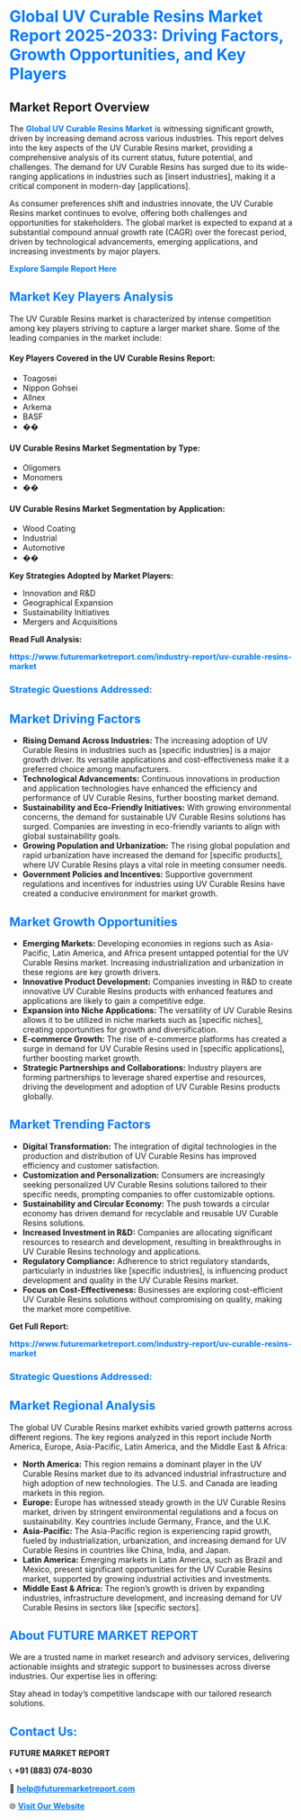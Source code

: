 <h1 style="color: #007BFF;">Global UV Curable Resins Market Report 2025-2033: Driving Factors, Growth Opportunities, and Key Players</h1>

<section id="overview">
<h2>Market Report Overview</h2>
<p>The <a href="https://www.futuremarketreport.com/industry-report/uv-curable-resins-market" style="color: #007BFF; text-decoration: none;"><strong>Global UV Curable Resins Market</strong></a> is witnessing significant growth, driven by increasing demand across various industries. This report delves into the key aspects of the UV Curable Resins market, providing a comprehensive analysis of its current status, future potential, and challenges. The demand for UV Curable Resins has surged due to its wide-ranging applications in industries such as [insert industries], making it a critical component in modern-day [applications].</p>
<p>As consumer preferences shift and industries innovate, the UV Curable Resins market continues to evolve, offering both challenges and opportunities for stakeholders. The global market is expected to expand at a substantial compound annual growth rate (CAGR) over the forecast period, driven by technological advancements, emerging applications, and increasing investments by major players.</p>
</section>

<section id="overview">
<p><a href="https://www.futuremarketreport.com/request-sample/reportId=118545" style="color: #007BFF; text-decoration: none;"><strong>Explore Sample Report Here</strong></a></p>
</section>

<section id="key-players">
<h2 style="color: #007BFF;">Market Key Players Analysis</h2>
<p>The UV Curable Resins market is characterized by intense competition among key players striving to capture a larger market share. Some of the leading companies in the market include:</p>
<h4>Key Players Covered in the UV Curable Resins Report:</h4>
<ul><li>Toagosei</li><li>Nippon Gohsei</li><li>Allnex</li><li>Arkema</li><li>BASF</li><li>��</li></ul>
<h4>UV Curable Resins Market Segmentation by Type:</h4>
<ul><li>Oligomers</li><li>Monomers</li><li>��</li></ul>

<h4>UV Curable Resins Market Segmentation by Application:</h4>
<ul><li>Wood Coating</li><li>Industrial</li><li>Automotive</li><li>��</li></ul>
<p><strong>Key Strategies Adopted by Market Players:</strong></p>
<ul>
<li>Innovation and R&D</li>
<li>Geographical Expansion</li>
<li>Sustainability Initiatives</li>
<li>Mergers and Acquisitions</li>
</ul>
</section>

<section>
<p><strong>Read Full Analysis: </strong></p><a href="https://www.futuremarketreport.com/industry-report/uv-curable-resins-market" style="color: #007BFF; text-decoration: none;"><strong>https://www.futuremarketreport.com/industry-report/uv-curable-resins-market</strong></a>
<h3 style="color: #007BFF;">Strategic Questions Addressed:</h3>
</section>

<section id="driving-factors">
<h2 style="color: #007BFF;">Market Driving Factors</h2>
<ul>
<li><strong>Rising Demand Across Industries:</strong> The increasing adoption of UV Curable Resins in industries such as [specific industries] is a major growth driver. Its versatile applications and cost-effectiveness make it a preferred choice among manufacturers.</li>
<li><strong>Technological Advancements:</strong> Continuous innovations in production and application technologies have enhanced the efficiency and performance of UV Curable Resins, further boosting market demand.</li>
<li><strong>Sustainability and Eco-Friendly Initiatives:</strong> With growing environmental concerns, the demand for sustainable UV Curable Resins solutions has surged. Companies are investing in eco-friendly variants to align with global sustainability goals.</li>
<li><strong>Growing Population and Urbanization:</strong> The rising global population and rapid urbanization have increased the demand for [specific products], where UV Curable Resins plays a vital role in meeting consumer needs.</li>
<li><strong>Government Policies and Incentives:</strong> Supportive government regulations and incentives for industries using UV Curable Resins have created a conducive environment for market growth.</li>
</ul>
</section>

<section id="growth-opportunities">
<h2 style="color: #007BFF;">Market Growth Opportunities</h2>
<ul>
<li><strong>Emerging Markets:</strong> Developing economies in regions such as Asia-Pacific, Latin America, and Africa present untapped potential for the UV Curable Resins market. Increasing industrialization and urbanization in these regions are key growth drivers.</li>
<li><strong>Innovative Product Development:</strong> Companies investing in R&D to create innovative UV Curable Resins products with enhanced features and applications are likely to gain a competitive edge.</li>
<li><strong>Expansion into Niche Applications:</strong> The versatility of UV Curable Resins allows it to be utilized in niche markets such as [specific niches], creating opportunities for growth and diversification.</li>
<li><strong>E-commerce Growth:</strong> The rise of e-commerce platforms has created a surge in demand for UV Curable Resins used in [specific applications], further boosting market growth.</li>
<li><strong>Strategic Partnerships and Collaborations:</strong> Industry players are forming partnerships to leverage shared expertise and resources, driving the development and adoption of UV Curable Resins products globally.</li>
</ul>
</section>

<section id="trending-factors">
<h2 style="color: #007BFF;">Market Trending Factors</h2>
<ul>
<li><strong>Digital Transformation:</strong> The integration of digital technologies in the production and distribution of UV Curable Resins has improved efficiency and customer satisfaction.</li>
<li><strong>Customization and Personalization:</strong> Consumers are increasingly seeking personalized UV Curable Resins solutions tailored to their specific needs, prompting companies to offer customizable options.</li>
<li><strong>Sustainability and Circular Economy:</strong> The push towards a circular economy has driven demand for recyclable and reusable UV Curable Resins solutions.</li>
<li><strong>Increased Investment in R&D:</strong> Companies are allocating significant resources to research and development, resulting in breakthroughs in UV Curable Resins technology and applications.</li>
<li><strong>Regulatory Compliance:</strong> Adherence to strict regulatory standards, particularly in industries like [specific industries], is influencing product development and quality in the UV Curable Resins market.</li>
<li><strong>Focus on Cost-Effectiveness:</strong> Businesses are exploring cost-efficient UV Curable Resins solutions without compromising on quality, making the market more competitive.</li>
</ul>
</section>

<section>
<p><strong>Get Full Report: </strong></p><a href="https://www.futuremarketreport.com/industry-report/uv-curable-resins-market" style="color: #007BFF; text-decoration: none;"><strong>https://www.futuremarketreport.com/industry-report/uv-curable-resins-market</strong></a>
<h3 style="color: #007BFF;">Strategic Questions Addressed:</h3>
</section>


<section id="regional-analysis">
<h2 style="color: #007BFF;">Market Regional Analysis</h2>
<p>The global UV Curable Resins market exhibits varied growth patterns across different regions. The key regions analyzed in this report include North America, Europe, Asia-Pacific, Latin America, and the Middle East & Africa:</p>
<ul>
<li><strong>North America:</strong> This region remains a dominant player in the UV Curable Resins market due to its advanced industrial infrastructure and high adoption of new technologies. The U.S. and Canada are leading markets in this region.</li>
<li><strong>Europe:</strong> Europe has witnessed steady growth in the UV Curable Resins market, driven by stringent environmental regulations and a focus on sustainability. Key countries include Germany, France, and the U.K.</li>
<li><strong>Asia-Pacific:</strong> The Asia-Pacific region is experiencing rapid growth, fueled by industrialization, urbanization, and increasing demand for UV Curable Resins in countries like China, India, and Japan.</li>
<li><strong>Latin America:</strong> Emerging markets in Latin America, such as Brazil and Mexico, present significant opportunities for the UV Curable Resins market, supported by growing industrial activities and investments.</li>
<li><strong>Middle East & Africa:</strong> The region’s growth is driven by expanding industries, infrastructure development, and increasing demand for UV Curable Resins in sectors like [specific sectors].</li>
</ul>
</section>

<footer>
<h2 style="color: #007BFF;">About FUTURE MARKET REPORT</h2>
<p>We are a trusted name in market research and advisory services, delivering actionable insights and strategic support to businesses across diverse industries. Our expertise lies in offering:</p>

<p>Stay ahead in today’s competitive landscape with our tailored research solutions.</p>

<h2 style="color: #007BFF;">Contact Us:</h2>
<p><strong>FUTURE MARKET REPORT</strong></p>
<p>📞 <strong>+91 (883) 074-8030</strong></p>
<p>📧 <strong><a href="mailto:help@futuremarketreport.com" style="color: #007BFF;">help@futuremarketreport.com</a></strong></p>
<p>🌐 <strong><a href="https://www.futuremarketreport.com/" style="color: #007BFF;">Visit Our Website</a></strong></p>
</footer>